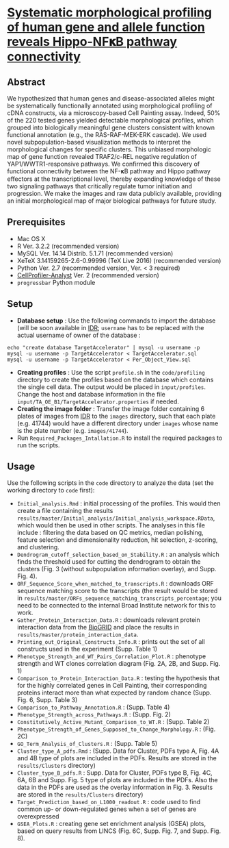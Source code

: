 # [Systematic morphological profiling of human gene and allele function reveals Hippo-NF𝛋B pathway connectivity](http://biorxiv.org/content/early/2016/12/08/092403.full.pdf+html) #

## Abstract ##
We hypothesized that human genes and disease-associated alleles might be systematically functionally annotated using morphological profiling of cDNA constructs, via a microscopy-based Cell Painting assay. Indeed, 50% of the 220 tested genes yielded detectable morphological profiles, which grouped into biologically meaningful gene clusters consistent with known functional annotation (e.g., the RAS-RAF-MEK-ERK cascade). We used novel subpopulation-based visualization methods to interpret the morphological changes for specific clusters. This unbiased morphologic map of gene function revealed TRAF2/c-REL negative regulation of YAP1/WWTR1-responsive pathways. We confirmed this discovery of functional connectivity between the NF-𝛋B pathway and Hippo pathway effectors at the transcriptional level, thereby expanding knowledge of these two signaling pathways that critically regulate tumor initiation and progression. We make the images and raw data publicly available, providing an initial morphological map of major biological pathways for future study.

## Prerequisites ##
* Mac OS X
* R Ver. 3.2.2 (recommended version)
* MySQL Ver. 14.14 Distrib. 5.1.71 (recommended version)
* XeTeX 3.14159265-2.6-0.99996 (TeX Live 2016) (recommended version)
* Python Ver. 2.7 (recommended version, Ver. < 3 required)
* [CellProfiler-Analyst](https://github.com/CellProfiler/CellProfiler-Analyst) Ver. 2 (recommended version)
* `progressbar` Python module  

## Setup ##
* **Database setup** : Use the following commands to import the database (will be soon available in [IDR](http://idr-demo.openmicroscopy.org); `username` has to be replaced with the actual username of owner of the database :

```
echo "create database TargetAccelerator" | mysql -u username -p
mysql -u username -p TargetAccelerator < TargetAccelerator.sql
mysql -u username -p TargetAccelerator < Per_Object_View.sql
```

* **Creating profiles** : Use the script `profile.sh` in the `code/profiling` directory to create the profiles based on the database which contains the single cell data. The output would be placed in `input/profiles`. Change the host and database information in the file `input/TA_OE_B1/TargetAccelerator.properties` if needed.
* **Creating the image folder** : Transfer the image folder containing 6 plates of images from [IDR](http://idr-demo.openmicroscopy.org) to the `images` directory, such that each plate (e.g. 41744) would have a different directory under `images` whose name is the plate number (e.g. `images/41744`).  
* Run `Required_Packages_Intallation.R` to install the required packages to run the scripts.

## Usage ##
Use the following scripts in the `code` directory to analyze the data (set the working directory to `code` first):

* `Initial_analysis.Rmd` : initial processing of the profiles. This would then create a file containing the results `results/master/Initial_analysis/Initial_analysis_workspace.RData`, which would then be used in other scripts. The analyses in this file include : filtering the data based on QC metrics, median polishing, feature selection and dimensionality reduction, hit selection, z-scoring, and clustering. 
* `Dendrogram_cutoff_selection_based_on_Stability.R` : an analysis which finds the threshold used for cutting the dendrogram to obtain the clusters (Fig. 3 (without subpopulation information overlay), and Supp. Fig. 4). 
* `ORF_Sequence_Score_when_matched_to_transcripts.R` : downloads ORF sequence matching score to the transcripts (the result would be stored in `results/master/ORFs_sequence_matching_transcripts_percentage`; you need to be connected to the internal Broad Institute network for this to work.  
* `Gather_Protein_Interaction_Data.R` : downloads relevant protein interaction data from the [BioGRID](https://thebiogrid.org) and place the results in `results/master/protein_interaction_data`. 
* `Printing_out_Original_Constructs_Info.R` : prints out the set of all constructs used in the experiment (Supp. Table 1)
* `Phenotype_Strength_and_WT_Pairs_Correlation_Plot.R` : phenotype strength and WT clones correlation diagram (Fig. 2A, 2B, and Supp. Fig. 1)
* `Comparison_to_Protein_Interaction_Data.R` : testing the hypothesis that for the highly correlated genes in Cell Painting, their corresponding proteins interact more than what expected by random chance (Supp. Fig. 6, Supp. Table 3)
* `Comparison_to_Pathway_Annotation.R` : (Supp. Table 4)
* `Phenotype_Strength_across_Pathways.R` : (Supp. Fig. 2)
* `Constitutively_Active_Mutant_Comparison_to_WT.R` : (Supp. Table 2)
* `Phenotype_Strength_of_Genes_Supposed_to_Change_Morphology.R` : (Fig. 2C)
* `GO_Term_Analysis_of_Clusters.R` : (Supp. Table 5)
* `Cluster_type_A_pdfs.Rmd` : (Supp. Data for Cluster, PDFs type A, Fig. 4A and 4B type of plots are included in the PDFs. Results are stored in the `results/Clusters` directory)
* `Cluster_type_B_pdfs.R` : Supp. Data for Cluster, PDFs type B, Fig. 4C, 6A, 6B and Supp. Fig. 5 type of plots are included in the PDFs. Also the data in the PDFs are used as the overlay information in Fig. 3. Results are stored in the `results/Clusters` directory)
* `Target_Prediction_based_on_L1000_readout.R` : code used to find common up- or down-regulated genes when a set of genes are overexpressed 
* `GSEA_Plots.R` : creating gene set enrichment analysis (GSEA) plots, based on query results from LINCS (Fig. 6C, Supp. Fig. 7, and Supp. Fig. 8). 




